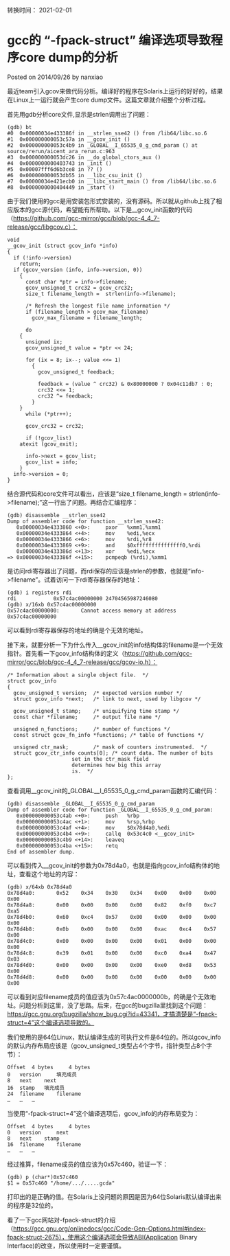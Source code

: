 转换时间： 2021-02-01

# gcc的 “-fpack-struct” 编译选项导致程序core dump的分析
Posted on 2014/09/26 by nanxiao

最近team引入gcov来做代码分析。编译好的程序在Solaris上运行的好好的，结果在Linux上一运行就会产生core dump文件。这篇文章就介绍整个分析过程。

首先用gdb分析core文件,显示是strlen调用出了问题：
```
(gdb) bt
#0  0x00000034e433386f in __strlen_sse42 () from /lib64/libc.so.6
#1  0x000000000053c57a in __gcov_init ()
#2  0x000000000053c4b9 in _GLOBAL__I_65535_0_g_cmd_param () at source/rerun/aicent_ara_rerun.c:963
#3  0x000000000053dc26 in __do_global_ctors_aux ()
#4  0x0000000000403743 in _init ()
#5  0x00007fff6d6b3ce8 in ?? ()
#6  0x000000000053db55 in __libc_csu_init ()
#7  0x00000034e421ecb0 in __libc_start_main () from /lib64/libc.so.6
#8  0x0000000000404449 in _start ()
```
由于我们使用的gcc是用安装包形式安装的，没有源码。所以就从github上找了相应版本的gcc源代码，希望能有所帮助。以下是__gcov_init函数的代码（https://github.com/gcc-mirror/gcc/blob/gcc-4_4_7-release/gcc/libgcov.c）：
```
void
__gcov_init (struct gcov_info *info)
{
  if (!info->version)
    return;
  if (gcov_version (info, info->version, 0))
    {
      const char *ptr = info->filename;
      gcov_unsigned_t crc32 = gcov_crc32;
      size_t filename_length =  strlen(info->filename);

      /* Refresh the longest file name information */
      if (filename_length > gcov_max_filename)
        gcov_max_filename = filename_length;

      do
    {
      unsigned ix;
      gcov_unsigned_t value = *ptr << 24;

      for (ix = 8; ix--; value <<= 1)
        {
          gcov_unsigned_t feedback;

          feedback = (value ^ crc32) & 0x80000000 ? 0x04c11db7 : 0;
          crc32 <<= 1;
          crc32 ^= feedback;
        }
    }
      while (*ptr++);

      gcov_crc32 = crc32;

      if (!gcov_list)
    atexit (gcov_exit);

      info->next = gcov_list;
      gcov_list = info;
    }
  info->version = 0;
}
```
结合源代码和core文件可以看出，应该是“size_t filename_length = strlen(info->filename);”这一行出了问题。再结合汇编程序：
```
(gdb) disassemble __strlen_sse42
Dump of assembler code for function __strlen_sse42:
   0x00000034e4333860 <+0>:     pxor   %xmm1,%xmm1
   0x00000034e4333864 <+4>:     mov    %edi,%ecx
   0x00000034e4333866 <+6>:     mov    %rdi,%r8
   0x00000034e4333869 <+9>:     and    $0xfffffffffffffff0,%rdi
   0x00000034e433386d <+13>:    xor    %edi,%ecx
=> 0x00000034e433386f <+15>:    pcmpeqb (%rdi),%xmm1
```
是访问rdi寄存器出了问题，而rdi保存的应该是strlen的参数，也就是“info->filename”。试着访问一下rdi寄存器保存的地址：
```
(gdb) i registers rdi
rdi            0x57c4ac00000000 24704565987246080
(gdb) x/16xb 0x57c4ac00000000
0x57c4ac00000000:       Cannot access memory at address 0x57c4ac00000000
```
可以看到rdi寄存器保存的地址的确是个无效的地址。

接下来，就要分析一下为什么传入__gcov_init的info结构体的filename是一个无效指针。首先看一下gcov_info结构体的定义（https://github.com/gcc-mirror/gcc/blob/gcc-4_4_7-release/gcc/gcov-io.h）：
```
/* Information about a single object file.  */
struct gcov_info
{
  gcov_unsigned_t version;  /* expected version number */
  struct gcov_info *next;   /* link to next, used by libgcov */

  gcov_unsigned_t stamp;    /* uniquifying time stamp */
  const char *filename;     /* output file name */

  unsigned n_functions;     /* number of functions */
  const struct gcov_fn_info *functions; /* table of functions */

  unsigned ctr_mask;        /* mask of counters instrumented.  */
  struct gcov_ctr_info counts[0]; /* count data. The number of bits
                     set in the ctr_mask field
                     determines how big this array
                     is.  */
};
```
查看调用__gcov_init的_GLOBAL__I_65535_0_g_cmd_param函数的汇编代码：
```
(gdb) disassemble _GLOBAL__I_65535_0_g_cmd_param
Dump of assembler code for function _GLOBAL__I_65535_0_g_cmd_param:
   0x000000000053c4ab <+0>:     push   %rbp
   0x000000000053c4ac <+1>:     mov    %rsp,%rbp
   0x000000000053c4af <+4>:     mov    $0x78d4a0,%edi
   0x000000000053c4b4 <+9>:     callq  0x53c4c0 <__gcov_init>
   0x000000000053c4b9 <+14>:    leaveq
   0x000000000053c4ba <+15>:    retq
End of assembler dump.
```
可以看到传入__gcov_init的参数为0x78d4a0，也就是指向gcov_info结构体的地址，查看这个地址的内容：
```
(gdb) x/64xb 0x78d4a0
0x78d4a0:       0x52    0x34    0x30    0x34    0x00    0x00    0x00    0x00
0x78d4a8:       0x00    0x00    0x00    0x00    0x82    0xf0    0xc7    0xa5
0x78d4b0:       0x60    0xc4    0x57    0x00    0x00    0x00    0x00    0x00
0x78d4b8:       0x0b    0x00    0x00    0x00    0xac    0xc4    0x57    0x00
0x78d4c0:       0x00    0x00    0x00    0x00    0x01    0x00    0x00    0x00
0x78d4c8:       0x39    0x01    0x00    0x00    0xc0    0xa4    0x47    0x03
0x78d4d0:       0x00    0x00    0x00    0x00    0xe0    0xd8    0x53    0x00
0x78d4d8:       0x00    0x00    0x00    0x00    0x00    0x00    0x00    0x00
```
可以看到对应filename成员的值应该为0x57c4ac0000000b，的确是个无效地址。问题分析到这里，没了思路。后来，在gcc的bugzilla里找到这个问题：https://gcc.gnu.org/bugzilla/show_bug.cgi?id=43341，才搞清楚是“-fpack-struct=4”这个编译选项导致的。

我们使用的是64位Linux，默认编译生成的可执行文件是64位的。所以gcov_info的默认内存布局应该是（gcov_unsigned_t类型占4个字节，指针类型占8个字节）：

```
Offset 	4 bytes 	4 bytes
0 	version 	填充成员
8 	next 	next
16 	stamp 	填充成员
24 	filename 	filename
… 	… 	…
```
当使用“-fpack-struct=4”这个编译选项后，gcov_info的内存布局变为：
```
Offset 	4 bytes 	4 bytes
0 	version 	next
8 	next 	stamp
16 	filename 	filename
… 	… 	…
```
经过推算，filename成员的值应该为0x57c460，验证一下：
```
(gdb) p (char*)0x57c460
$1 = 0x57c460 "/home/.../.....gcda"
```
打印出的是正确的值。在Solaris上没问题的原因是因为64位Solaris默认编译出来的程序是32位的。

看了一下gcc网站对-fpack-struct的介绍（https://gcc.gnu.org/onlinedocs/gcc/Code-Gen-Options.html#index-fpack-struct-2675），使用这个编译选项会导致ABI(Application Binary Interface)的改变，所以使用时一定要谨慎。
